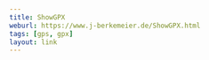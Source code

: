 ```yaml
---
title: ShowGPX
weburl: https://www.j-berkemeier.de/ShowGPX.html
tags: [gps, gpx]
layout: link
---
```

